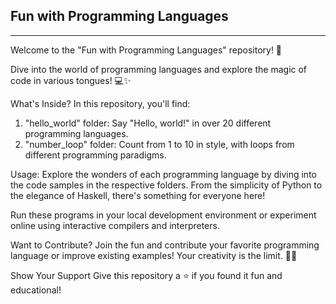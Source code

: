    ## Fun with Programming Languages ##
   -------------------------------------
Welcome to the "Fun with Programming Languages" repository! 🚀



Dive into the world of programming languages and explore the magic of code in various tongues! 💻✨

What's Inside?
In this repository, you'll find:
 1. "hello_world" folder: Say "Hello, world!" in over 20 different programming languages.
 2. "number_loop" folder: Count from 1 to 10 in style, with loops from different programming 
     paradigms.

    
Usage:
Explore the wonders of each programming language by diving into the code samples in the respective folders. From the simplicity of Python to the elegance of Haskell, there's something for everyone here!

Run these programs in your local development environment or experiment online using interactive compilers and interpreters.

Want to Contribute?
Join the fun and contribute your favorite programming language or improve existing examples! Your creativity is the limit. 🎨💡

Show Your Support
Give this repository a ⭐️ if you found it fun and educational!
